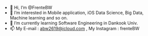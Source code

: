 - 👋 Hi, I’m @FrenteBW
- 👀 I’m interested in Mobile application, iOS Data Science, Big Data, Machine learning and so on.
- 🌱 I’m currently learning Software Engineering in Dankook Univ. 
- 📫 My E-mail : abw2619@icloud.com , My Instagram : frenteBW

<!---
FrenteBW/FrenteBW is a ✨ special ✨ repository because its `README.md` (this file) appears on your GitHub profile.
You can click the Preview link to take a look at your changes.
--->
